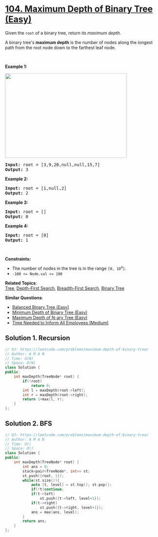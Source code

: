 # [104. Maximum Depth of Binary Tree (Easy)](https://leetcode.com/problems/maximum-depth-of-binary-tree/)

<p>Given the <code>root</code> of a binary tree, return <em>its maximum depth</em>.</p>

<p>A binary tree's <strong>maximum depth</strong>&nbsp;is the number of nodes along the longest path from the root node down to the farthest leaf node.</p>

<p>&nbsp;</p>
<p><strong>Example 1:</strong></p>
<img alt="" src="https://assets.leetcode.com/uploads/2020/11/26/tmp-tree.jpg" style="width: 400px; height: 277px;">
<pre><strong>Input:</strong> root = [3,9,20,null,null,15,7]
<strong>Output:</strong> 3
</pre>

<p><strong>Example 2:</strong></p>

<pre><strong>Input:</strong> root = [1,null,2]
<strong>Output:</strong> 2
</pre>

<p><strong>Example 3:</strong></p>

<pre><strong>Input:</strong> root = []
<strong>Output:</strong> 0
</pre>

<p><strong>Example 4:</strong></p>

<pre><strong>Input:</strong> root = [0]
<strong>Output:</strong> 1
</pre>

<p>&nbsp;</p>
<p><strong>Constraints:</strong></p>

<ul>
	<li>The number of nodes in the tree is in the range <code>[0, 10<sup>4</sup>]</code>.</li>
	<li><code>-100 &lt;= Node.val &lt;= 100</code></li>
</ul>

**Related Topics**:  
[Tree](https://leetcode.com/tag/tree/), [Depth-First Search](https://leetcode.com/tag/depth-first-search/), [Breadth-First Search](https://leetcode.com/tag/breadth-first-search/), [Binary Tree](https://leetcode.com/tag/binary-tree/)

**Similar Questions**:
* [Balanced Binary Tree (Easy)](https://leetcode.com/problems/balanced-binary-tree/)
* [Minimum Depth of Binary Tree (Easy)](https://leetcode.com/problems/minimum-depth-of-binary-tree/)
* [Maximum Depth of N-ary Tree (Easy)](https://leetcode.com/problems/maximum-depth-of-n-ary-tree/)
* [Time Needed to Inform All Employees (Medium)](https://leetcode.com/problems/time-needed-to-inform-all-employees/)

## Solution 1. Recursion

```cpp
// OJ: https://leetcode.com/problems/maximum-depth-of-binary-tree/
// Author: A M A N
// Time: O(N)
// Space: O(N)
class Solution {
public:
    int maxDepth(TreeNode* root) {
        if(!root)
            return 0;
        int l = maxDepth(root->left);
        int r = maxDepth(root->right);
        return 1+max(l, r);
    }
};
```
## Solution 2. BFS

```cpp
// OJ: https://leetcode.com/problems/maximum-depth-of-binary-tree/
// Author: A M A N
// Time: O()
// Space: O()
class Solution {
public:
    int maxDepth(TreeNode* root) {
        int ans = 0;
        stack<pair<TreeNode*, int>> st;
        st.push({root, 1});
        while(st.size()){
            auto [t, level] = st.top(); st.pop();
            if(!t)continue;
            if(t->left)
                st.push({t->left, level+1});
            if(t->right)
                st.push({t->right, level+1});
            ans = max(ans, level);
        }
        return ans;
    }
};
```